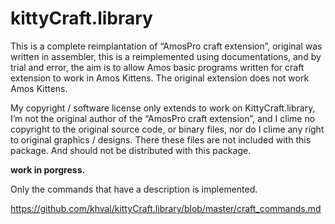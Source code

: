 # kittyCraft.library

This is a complete reimplantation of “AmosPro craft extension”, original was written in assembler, 
this is a reimplemented using documentations, and by trial and error, the aim is to allow Amos basic programs written for craft extension to work in Amos Kittens. The original extension does not work Amos Kittens.

My copyright / software license only extends to work on KittyCraft.library, I’m not the original author of the “AmosPro craft extension”, and I clime no copyright to the original source code, or binary files, nor do I clime any right to original graphics / designs. There these files are not included with this package. And should not be distributed with this package.

**work in porgress.**

Only the commands that have a description is implemented.

https://github.com/khval/kittyCraft.library/blob/master/craft_commands.md

